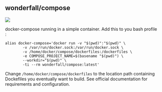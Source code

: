 ## wonderfall/compose

![](https://github.com/docker/compose/raw/master/logo.png?raw=true)

docker-compose running in a simple container.
Add this to you bash profile :
```
alias docker-compose='docker run -v "$(pwd)":"$(pwd)" \
        -v /var/run/docker.sock:/var/run/docker.sock \
        -v /home/docker/compose/dockerfiles:/dockerfiles \
        -e COMPOSE_PROJECT_NAME=$(basename "$(pwd)") \
        --workdir="$(pwd)" \
        -ti --rm wonderfall/compose:latest'
````
Change `/home/docker/compose/dockerfiles` to the location path containing Dockefiles you eventually want to build.
See official documentation for requirements and configuration.

